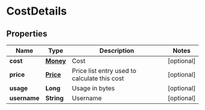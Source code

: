 
# CostDetails

## Properties
Name | Type | Description | Notes
------------ | ------------- | ------------- | -------------
**cost** | [**Money**](Money.md) | Cost |  [optional]
**price** | [**Price**](Price.md) | Price list entry used to calculate this cost |  [optional]
**usage** | **Long** | Usage in bytes |  [optional]
**username** | **String** | Username |  [optional]



